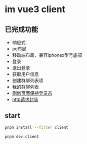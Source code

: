 # im vue3 client

## 已完成功能
- 响应式
- pc布局
- 移动端布局，兼容iphonex型号底部
- 登录
- 退出登录
- 获取用户信息
- 创建群聊列表项
- 我的群聊列表
- [刷新页面保持登录态](./src/router/beforeEach.ts)
- [http请求封装](./src/utils/request.ts)
## start
```bash
pnpm install --filter client

pnpm dev:client
```
